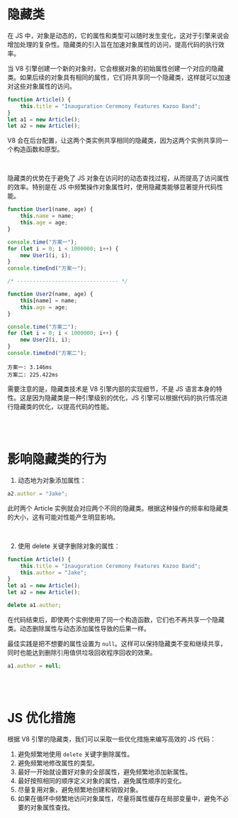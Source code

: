 # 隐藏类

在 JS 中，对象是动态的，它的属性和类型可以随时发生变化，这对于引擎来说会增加处理的复杂性。隐藏类的引入旨在加速对象属性的访问，提高代码的执行效率。

当 V8 引擎创建一个新的对象时，它会根据对象的初始属性创建一个对应的隐藏类。如果后续的对象具有相同的属性，它们将共享同一个隐藏类，这样就可以加速对这些对象属性的访问。

```js
function Article() {
    this.title = "Inauguration Ceremony Features Kazoo Band";
}
let a1 = new Article();
let a2 = new Article();
```

V8 会在后台配置，让这两个类实例共享相同的隐藏类，因为这两个实例共享同一个构造函数和原型。

<br>

隐藏类的优势在于避免了 JS 对象在访问时的动态查找过程，从而提高了访问属性的效率。特别是在 JS 中频繁操作对象属性时，使用隐藏类能够显著提升代码性能。

```js
function User1(name, age) {
    this.name = name;
    this.age = age;
}

console.time("方案一");
for (let i = 0; i < 1000000; i++) {
    new User1(i, i);
}
console.timeEnd("方案一");

/* -------------------------------- */

function User2(name, age) {
    this[name] = name;
    this.age = age;
}

console.time("方案二");
for (let i = 0; i < 1000000; i++) {
    new User2(i, i);
}
console.timeEnd("方案二");
```

```
方案一: 3.146ms
方案二: 225.422ms
```

需要注意的是，隐藏类技术是 V8 引擎内部的实现细节，不是 JS 语言本身的特性。这是因为隐藏类是一种引擎级别的优化，JS 引擎可以根据代码的执行情况进行隐藏类的优化，以提高代码的性能。

<br><br>

# 影响隐藏类的行为

1.  动态地为对象添加属性：

```js
a2.author = "Jake";
```

此时两个 Article 实例就会对应两个不同的隐藏类。根据这种操作的频率和隐藏类的大小，这有可能对性能产生明显影响。

<br>

2.  使用 delete 关键字删除对象的属性：

```js
function Article() {
    this.title = "Inauguration Ceremony Features Kazoo Band";
    this.author = "Jake";
}
let a1 = new Article();
let a2 = new Article();

delete a1.author;
```

在代码结束后，即使两个实例使用了同一个构造函数，它们也不再共享一个隐藏类。动态删除属性与动态添加属性导致的后果一样。

最佳实践是把不想要的属性设置为 `null`。这样可以保持隐藏类不变和继续共享，同时也能达到删除引用值供垃圾回收程序回收的效果。

```js
a1.author = null;
```

<br><br>

# JS 优化措施

根据 V8 引擎的隐藏类，我们可以采取一些优化措施来编写高效的 JS 代码：

1. 避免频繁地使用 `delete` 关键字删除属性。
2. 避免频繁地修改属性的类型。
3. 最好一开始就设置好对象的全部属性，避免频繁地添加新属性。
4. 最好按照相同的顺序定义对象的属性，避免属性顺序的变化。
5. 尽量复用对象，避免频繁地创建和销毁对象。
6. 如果在循环中频繁地访问对象属性，尽量将属性缓存在局部变量中，避免不必要的对象属性查找。

<br>

